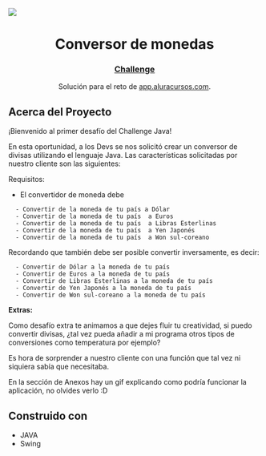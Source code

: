 <img src="https://trello.com/1/cards/624b2bab0de09d2abf9e56f6/attachments/626bf8d6ffbdae7c72aada31/download/Dise%C3%B1o_sin_t%C3%ADtulo.gif"></img>

<div align="center">
    <h1>Conversor de monedas</h1>
    <h3>
        <a href="https://trello.com/b/uOEgrgks/sprint-01-challenge-java">
          Challenge
        </a>
    </h3>
  <p>Solución para el reto de  <a href="https://app.aluracursos.com/" target="_blank">app.aluracursos.com</a>.</p>
</div>

## Acerca del Proyecto

¡Bienvenido al primer desafío del Challenge Java!

En esta oportunidad, a los Devs se nos solicitó crear un conversor de divisas utilizando el lenguaje Java. Las características solicitadas por nuestro cliente son las siguientes:

Requisitos:

- El convertidor de moneda debe
```
  - Convertir de la moneda de tu país a Dólar
  - Convertir de la moneda de tu país  a Euros
  - Convertir de la moneda de tu país  a Libras Esterlinas
  - Convertir de la moneda de tu país  a Yen Japonés
  - Convertir de la moneda de tu país  a Won sul-coreano
```
Recordando que también debe ser posible convertir inversamente, es decir:
```
  - Convertir de Dólar a la moneda de tu país
  - Convertir de Euros a la moneda de tu país
  - Convertir de Libras Esterlinas a la moneda de tu país
  - Convertir de Yen Japonés a la moneda de tu país
  - Convertir de Won sul-coreano a la moneda de tu país
```
**Extras:**

Como desafío extra te animamos a que dejes fluir tu creatividad, si puedo convertir divisas, ¿tal vez pueda añadir a mi programa otros tipos de conversiones como temperatura por ejemplo?

Es hora de sorprender a nuestro cliente con una función que tal vez ni siquiera sabía que necesitaba.

En la sección de Anexos hay un gif explicando como podría funcionar la aplicación, no olvides verlo :D

## Construido con

- JAVA
- Swing